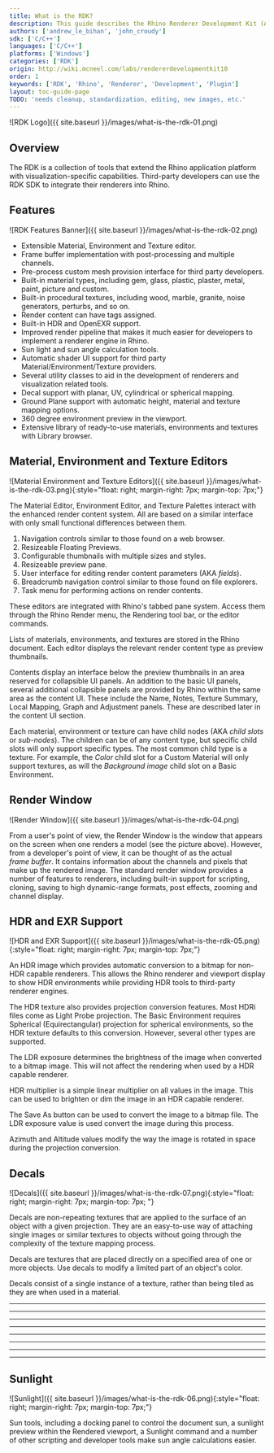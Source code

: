```yaml
---
title: What is the RDK?
description: This guide describes the Rhino Renderer Development Kit (AKA RDK) and its features.
authors: ['andrew_le_bihan', 'john_croudy']
sdk: ['C/C++']
languages: ['C/C++']
platforms: ['Windows']
categories: ['RDK']
origin: http://wiki.mcneel.com/labs/rendererdevelopmentkit10
order: 1
keywords: ['RDK', 'Rhino', 'Renderer', 'Development', 'Plugin']
layout: toc-guide-page
TODO: 'needs cleanup, standardization, editing, new images, etc.'
---
```


![RDK Logo]({{ site.baseurl }}/images/what-is-the-rdk-01.png)

## Overview

The RDK is a collection of tools that extend the Rhino application platform with visualization-specific capabilities. Third-party developers can use the RDK SDK to integrate their renderers into Rhino.

## Features

![RDK Features Banner]({{ site.baseurl }}/images/what-is-the-rdk-02.png)

- Extensible Material, Environment and Texture editor.
- Frame buffer implementation with post-processing and multiple channels.
- Pre-process custom mesh provision interface for third party developers.
- Built-in material types, including gem, glass, plastic, plaster, metal, paint, picture and custom.
- Built-in procedural textures, including wood, marble, granite, noise generators, perturbs, and so on.
- Render content can have tags assigned.
- Built-in HDR and OpenEXR support.
- Improved render pipeline that makes it much easier for developers to implement a renderer engine in Rhino.
- Sun light and sun angle calculation tools.
- Automatic shader UI support for third party Material/Environment/Texture providers.
- Several utility classes to aid in the development of renderers and visualization related tools.
- Decal support with planar, UV, cylindrical or spherical mapping.
- Ground Plane support with automatic height, material and texture mapping options.
- 360 degree environment preview in the viewport.
- Extensive library of ready-to-use materials, environments and textures with Library browser.

## Material, Environment and Texture Editors

![Material Environment and Texture Editors]({{ site.baseurl }}/images/what-is-the-rdk-03.png){:style="float: right; margin-right: 7px; margin-top: 7px;"}

The Material Editor, Environment Editor, and Texture Palettes interact with the enhanced render content system. All are based on a similar interface with only small functional differences between them.

1. Navigation controls similar to those found on a web browser.
2. Resizeable Floating Previews.
3. Configurable thumbnails with multiple sizes and styles.
4. Resizeable preview pane.
5. User interface for editing render content parameters (AKA _fields_).
6. Breadcrumb navigation control similar to those found on file explorers.
7. Task menu for performing actions on render contents.

These editors are integrated with Rhino's tabbed pane system. Access them through the Rhino Render menu, the Rendering tool bar, or the editor commands.

Lists of materials, environments, and textures are stored in the Rhino document. Each editor displays the relevant render content type as preview thumbnails.

Contents display an interface below the preview thumbnails in an area reserved for collapsible UI panels. An addition to the basic UI panels, several additional collapsible panels are provided by Rhino within the same area as the content UI. These include the Name, Notes, Texture Summary, Local Mapping, Graph and Adjustment panels. These are described later in the content UI section.

Each material, environment or texture can have child nodes (AKA _child slots_ or _sub-nodes_). The children can be of any content type, but specific child slots will only support specific types. The most common child type is a texture. For example, the _Color_ child slot for a Custom Material will only support textures, as will the _Background image_ child slot on a Basic Environment.

## Render Window

![Render Window]({{ site.baseurl }}/images/what-is-the-rdk-04.png)

From a user's point of view, the Render Window is the window that appears on the screen when one renders a model (see the picture above). However, from a developer's point of view, it can be thought of as the actual _frame&nbsp;buffer_. It contains information about the channels and pixels that make up the rendered image. The standard render window provides a number of features to renderers, including built-in support for scripting, cloning, saving to high dynamic-range formats, post effects, zooming and channel display.

## HDR and EXR Support

![HDR and EXR Support]({{ site.baseurl }}/images/what-is-the-rdk-05.png){:style="float: right; margin-right: 7px; margin-top: 7px;"}

An HDR image which provides automatic conversion to a bitmap for non-HDR capable renderers. This allows the Rhino renderer and viewport display to show HDR environments while providing HDR tools to third-party renderer engines.

The HDR texture also provides projection conversion features. Most HDRi files come as Light Probe projection. The Basic Environment requires Spherical (Equirectangular) projection for spherical environments, so the HDR texture defaults to this conversion. However, several other types are supported.

The LDR exposure determines the brightness of the image when converted to a bitmap image. This will not affect the rendering when used by a HDR capable renderer.

HDR multiplier is a simple linear multiplier on all values in the image. This can be used to brighten or dim the image in an HDR capable renderer.

The Save As button can be used to convert the image to a bitmap file. The LDR exposure value is used convert the image during this process.

Azimuth and Altitude values modify the way the image is rotated in space during the projection conversion.

## Decals

![Decals]({{ site.baseurl }}/images/what-is-the-rdk-07.png){:style="float: right; margin-right: 7px; margin-top: 7px; "}

Decals are non-repeating textures that are applied to the surface of an object with a given projection. They are an easy-to-use way of attaching single images or similar textures to objects without going through the complexity of the texture mapping process.

Decals are textures that are placed directly on a specified area of one or more objects. Use decals to modify a limited part of an object's color.

Decals consist of a single instance of a texture, rather than being tiled as they are when used in a material.

******
******
******
******
******
******
******
******

## Sunlight

![Sunlight]({{ site.baseurl }}/images/what-is-the-rdk-06.png){:style="float: right; margin-right: 7px; margin-top: 7px;"}

Sun tools, including a docking panel to control the document sun, a sunlight preview within the Rendered viewport, a Sunlight command and a number of other scripting and developer tools make sun angle calculations easier.
